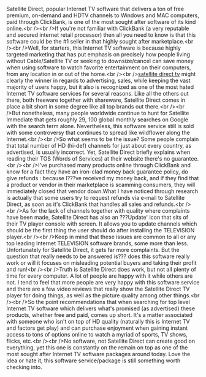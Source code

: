 Satellite Direct, popular Internet TV software that delivers a ton of
free premium, on-demand and HDTV channels to Windows and MAC computers,
paid through ClickBank, is one of the most sought after software of its
kind online.\<br /\>\<br /\>If you're not familiar with ClickBank (a
very reputable and secured internet retail processor) then all you need
to know is that this software could be the \#1 seller in that highly
sought after marketplace.\<br /\>\<br /\>Well, for starters, this
Internet TV software is because highly targeted marketing that has put
emphasis on precisely how people living without Cable/Satellite TV or
seeking to downsize/cancel can save money when using software to watch
favorite entertainment on their computers, from any location in or out
of the home.\<br /\>\<br /\>[satellite direct
tv](http://gabblywidgets.com) might clearly the winner in regards to
advertising, sales, while keeping the vast majority of users happy, but
it also is recognized as one of the most hated Internet TV software
services for several reasons. Like all the others out there, both
freeware together with shareware, Satellite Direct comes in place a bit
short in some degree like all top brands out there.\<br /\>\<br /\>But
nonetheless, many people worldwide continue to hunt for Satellite
Immediate that gets roughly 29, 100 global monthly searches on Google
with the search term alone. Nevertheless, this software service still is
sold with some controversy that continues to spread like wildflower
along the Internet.\<br /\>\<br /\>So what seems to be the issue? Some
people complain that total number of HD (hi-def) channels for just about
every country, as advertised, is usually incorrect. Yet, Satellite
Direct briefly explains when reading their TOS (Words of Services) at
their website there's no guarantee.\<br /\>\<br /\>I've purchased many
products online through ClickBank and know for a fact they have an
iron-clad money back guarantee policy, do give refunds : because I???ve
received my money back, and if they find that a product or vendor in
their marketplace is scamming consumers, they will immediately closed
that vendor down.What I have noticed through research is actually that
some users try to request refunds via e-mail to Satellite Direct, as
soon as it's ClickBank that handles all sales and refunds.\<br /\>\<br
/\>As for the lack of channels together with quality where complaints
have been made, Satellite Direct has also an ???Update' icon that sits
of their TV player console with screen. It allows you to update channels
which should be the first thing the user should do after installing the
TELEVISION player.\<br /\>\<br /\>Keep in mind that these issues are
common to all or any top leading Internet TELEVISION software brands,
some more than less. Unfortunately for Satellite Direct, it gets far
more complaints. But the question that really needs to be answered is???
does this software really work or will it focuses on misleading
potential buyers and taking their profit and run\!\<br /\>\<br /\>Truth
is Satellite Direct does work, but not all plenty of time for every
computer. A lot of people are happy with it while others are not. I tend
to feel that more people are very happy with this software service and
there are a few video reviews that really show the Satellite Direct TV
player for doing things, as well as the picture quality among other
things.\<br /\>\<br /\>So the point recommendations that when searching
for top level Internet TV software which delivers what's promised (as
advertised) these products, whether free and paid, comes up short. It's
a matter associated with someone who isn't on top of HD quality
(naturally this is Internet TV and factors get play) and can purchase
enjoyment when gaining instant access to tons of options online to watch
a myriad of sports, TV shows, flicks, etc.\<br /\>\<br /\>No software,
not Satellite Direct can create good on everything, yet this one is
constantly on the remain on top as one of the most sought after Internet
TV software packages around today. Love the idea or hate it, this
software service/package is still something worth checking into.

